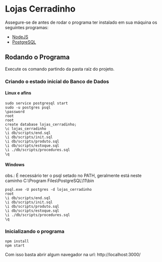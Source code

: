 # Lojas Cerradinho

Assegure-se de antes de rodar o programa ter instalado em sua máquina os seguintes programas:
- [NodeJS](https://nodejs.org/en/download/)
- [PostgreSQL](https://www.postgresql.org/download/)
## Rodando o Programa

Execute os comando partindo da pasta raíz do projeto.

### Criando o estado inicial do Banco de Dados

#### Linux e afins
```
sudo service postgresql start
sudo -u postgres psql
\password
root
root
create database lojas_cerradinho;
\c lojas_cerradinho
\i db/scripts/end.sql
\i db/scripts/init.sql
\i db/scripts/produto.sql
\i db/scripts/estoque.sql
\i ./db/scripts/procedures.sql
\q
```

#### Windows
obs.: É necessário ter o psql setado no PATH, geralmente está neste caminho C:\Program Files\PostgreSQL\11\bin
```
psql.exe -U postgres -d lojas_cerradinho
root
\i db/scripts/end.sql
\i db/scripts/init.sql
\i db/scripts/produto.sql
\i db/scripts/estoque.sql
\i ./db/scripts/procedures.sql
\q
```

### Inicializando o programa
```
npm install
npm start
```

Com isso basta abrir algum navegador na url: http://localhost:3000/